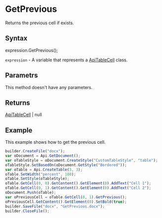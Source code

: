 # GetPrevious

Returns the previous cell if exists.

## Syntax

expression.GetPrevious();

`expression` - A variable that represents a [ApiTableCell](../ApiTableCell.md) class.

## Parametrs

This method doesn't have any parameters.

## Returns

[ApiTableCell](../ApiTableCell.md) &#124; null

## Example

This example shows how to get the previous cell.

```javascript
builder.CreateFile("docx");
var oDocument = Api.GetDocument();
var oTableStyle = oDocument.CreateStyle("CustomTableStyle", "table");
oTableStyle.SetBasedOn(oDocument.GetStyle("Bordered"));
var oTable = Api.CreateTable(3, 3);
oTable.SetWidth("percent", 100);
oTable.SetStyle(oTableStyle);
oTable.GetCell(0, 0).GetContent().GetElement(0).AddText("Cell 1");
oTable.GetCell(0, 1).GetContent().GetElement(0).AddText("Cell 2");
oDocument.Push(oTable);
var oPreviousCell = oTable.GetCell(0, 1).GetPrevious();
oPreviousCell.GetContent().GetElement(0).SetBold(true);
builder.SaveFile("docx", "GetPrevious.docx");
builder.CloseFile();
```